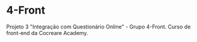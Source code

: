 # 4-Front
Projeto 3 "Integração com Questionário Online" - Grupo 4-Front. Curso de front-end da Cocreare Academy.
